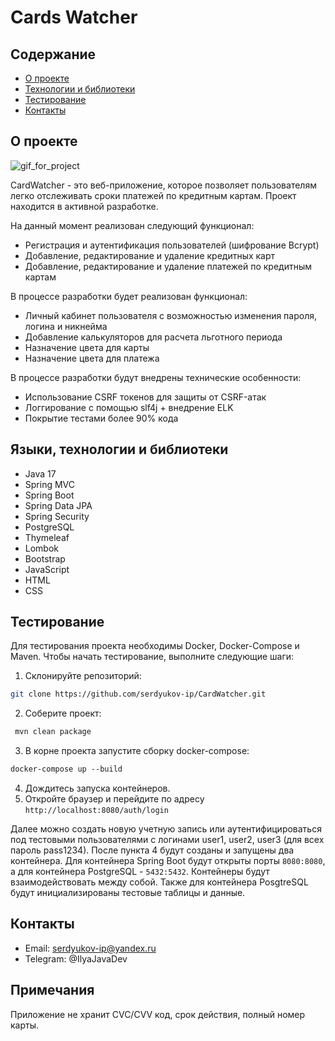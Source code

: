 # Cards Watcher

## Содержание
- [О проекте](#о-проекте)
- [Технологии и библиотеки](#технологии-и-библиотеки)
- [Тестирование](#тестирование)
- [Контакты](#контакты)

## О проекте

![gif_for_project](https://github.com/serdyukov-ip/cards-watcher/assets/53144887/c0b98598-1c73-42f6-8696-f14182fc1597)

CardWatcher - это веб-приложение, которое позволяет пользователям легко отслеживать сроки платежей по кредитным картам. Проект находится в активной разработке.

На данный момент реализован следующий функционал:
- Регистрация и аутентификация пользователей (шифрование Bcrypt)
- Добавление, редактирование и удаление кредитных карт
- Добавление, редактирование и удаление платежей по кредитным картам

В процессе разработки будет реализован функционал:
- Личный кабинет пользователя с возможностью изменения пароля, логина и никнейма
- Добавление калькуляторов для расчета льготного периода
- Назначение цвета для карты
- Назначение цвета для платежа

В процессе разработки будут внедрены технические особенности:
- Использование CSRF токенов для защиты от CSRF-атак
- Логгирование с помощью slf4j + внедрение ELK
- Покрытие тестами более 90% кода

## Языки, технологии и библиотеки
- Java 17
- Spring MVC
- Spring Boot
- Spring Data JPA
- Spring Security
- PostgreSQL
- Thymeleaf
- Lombok
- Bootstrap
- JavaScript
- HTML
- CSS

## Тестирование

Для тестирования проекта необходимы Docker, Docker-Compose и Maven. Чтобы начать тестирование, выполните следующие шаги:

1. Склонируйте репозиторий:
```bash
git clone https://github.com/serdyukov-ip/CardWatcher.git
```
2. Соберите проект:
```bash
 mvn clean package
```
3. В корне проекта запустите сборку docker-compose:
```dockerfile
docker-compose up --build
```
4. Дождитесь запуска контейнеров.
5. Откройте браузер и перейдите по адресу `http://localhost:8080/auth/login`

Далее можно создать новую учетную запись или аутентифицироваться под тестовыми пользователями с логинами user1, user2, user3 (для всех пароль pass1234).
После пункта 4 будут созданы и запущены два контейнера. Для контейнера Spring Boot будут открыты порты `8080:8080`, а для контейнера PostgreSQL - `5432:5432`. Контейнеры будут взаимодействовать между собой. 
Также для контейнера PosgtreSQL будут инициализированы тестовые таблицы и данные.

## Контакты

- Email: serdyukov-ip@yandex.ru
- Telegram: @IlyaJavaDev

## Примечания

Приложение не хранит CVC/CVV код, срок действия, полный номер карты.
